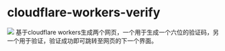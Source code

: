 # cloudflare-workers-verify
![](https://img.shields.io/github/license/Z4nzu/hackingtool)
基于cloudflare workers生成两个网页，一个用于生成一个六位的验证码，另一个用于验证，验证成功即可跳转至网页的下一个界面。
